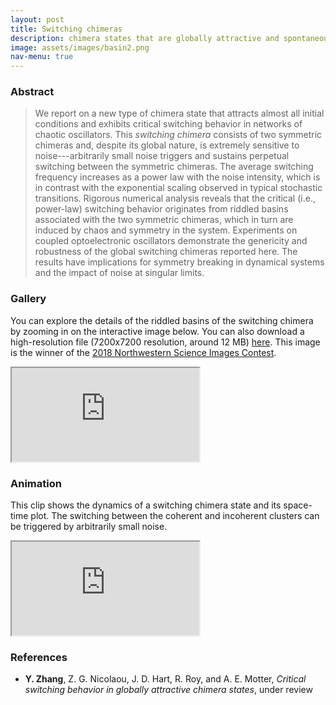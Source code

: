 ```yaml
---
layout: post
title: Switching chimeras
description: chimera states that are globally attractive and spontaneously switching
image: assets/images/basin2.png
nav-menu: true
---
```


### Abstract
>We report on a new type of chimera state that attracts almost all initial conditions and exhibits critical switching behavior in networks of chaotic oscillators.
>This _switching chimera_ consists of two symmetric chimeras and, despite its global nature, is extremely sensitive to noise---arbitrarily small noise triggers and sustains perpetual switching between the symmetric chimeras.
>The average switching frequency increases as a power law with the noise intensity, which is in contrast with the exponential scaling observed in typical stochastic transitions.
>Rigorous numerical analysis reveals that the critical (i.e., power-law) switching behavior originates from riddled basins associated with the two symmetric chimeras, which in turn are induced by chaos and symmetry in the system.
>Experiments on coupled optoelectronic oscillators demonstrate the genericity and robustness of the global switching chimeras reported here.
>The results have implications for symmetry breaking in dynamical systems and the impact of noise at singular limits.

### Gallery
You can explore the details of the riddled basins of the switching chimera by zooming in on the interactive image below.
You can also download a high-resolution file (7200x7200 resolution, around 12 MB) [here](/assets/images/basin1.png).
This image is the winner of the [2018 Northwestern Science Images Contest](https://bit.ly/2EzP3BX).

<div class="resp-container-square">
  <iframe class="resp-iframe" allowfullscreen="true" src="https://easyzoom.com/embed/e34b99c2d2104fbbabbf08aa87e220f7"></iframe>
</div>

### Animation
This clip shows the dynamics of a switching chimera state and its space-time plot. The switching between the coherent and incoherent clusters can be triggered by arbitrarily small noise.

<div class="resp-container-narrow">
  <iframe class="resp-iframe" src="https://www.youtube.com/embed/PIVgurLIGN0" allow="accelerometer; autoplay; encrypted-media; gyroscope; picture-in-picture" allowfullscreen></iframe>
</div>

### References
* **Y. Zhang**, Z. G. Nicolaou, J. D. Hart, R. Roy, and A. E. Motter, *Critical switching behavior in globally attractive chimera states*, under review
